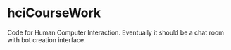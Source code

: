 # hciCourseWork
Code for Human Computer Interaction. Eventually it should be a chat room with bot creation interface.
